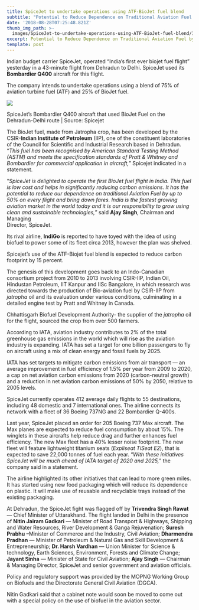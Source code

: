 ```yaml
---
title: SpiceJet to undertake operations using ATF-BioJet fuel blend
subtitle: "Potential to Reduce Dependence on Traditional Aviation Fuel by\_50%"
date: '2018-08-28T07:25:48.821Z'
thumb_img_path: >-
  images/SpiceJet-to-undertake-operations-using-ATF-BioJet-fuel-blend/1*ZtxfdnjqXwtqYWpkOW9lMw.jpeg
excerpt: Potential to Reduce Dependence on Traditional Aviation Fuel by 50%
template: post
---
```

Indian budget carrier SpiceJet, operated “India’s first ever biojet fuel flight” yesterday in a 43-minute flight from Dehradun to Delhi. SpiceJet used its **Bombardier Q400** aircraft for this flight.

The company intends to undertake operations using a blend of 75% of aviation turbine fuel (ATF) and 25% of BioJet fuel.

![](/images/SpiceJet-to-undertake-operations-using-ATF-BioJet-fuel-blend/1*ZtxfdnjqXwtqYWpkOW9lMw.jpeg)

<figcaption>SpiceJet’s Bombardier Q400 aircraft that used BioJet Fuel on the Dehradun-Delhi route | Source:&nbsp;Spicejet</figcaption>

The BioJet fuel, made from Jatropha crop, has been developed by the CSIR-**Indian Institute of Petroleum** (IIP), one of the constituent laboratories of the Council for Scientific and Industrial Research based in Dehradun. “*This fuel has been recognised by American Standard Testing Method (ASTM) and meets the specification standards of Pratt & Whitney and Bombardier for commercial application in aircraft,*” Spicejet indicated in a statement.

“*SpiceJet is delighted to operate the first BioJet fuel flight in India. This fuel is low cost and helps in significantly reducing carbon emissions. It has the potential to reduce our dependence on traditional Aviation Fuel by up to 50% on every flight and bring down fares. India is the fastest growing aviation market in the world today and it is our responsibility to grow using clean and sustainable technologies,*” said **Ajay Singh**, Chairman and Managing  
Director, SpiceJet.

Its rival airline, **IndiGo** is reported to have toyed with the idea of using biofuel to power some of its fleet circa 2013, however the plan was shelved.

Spicejet’s use of the ATF-Biojet fuel blend is expected to reduce carbon footprint by 15 percent.

The genesis of this development goes back to an Indo-Canadian consortium project from 2010 to 2013 involving CSIR-IIP, Indian Oil, Hindustan Petroleum, IIT Kanpur and IISc Bangalore, in which research was directed towards the production of Bio-aviation fuel by CSIR-IIP from *jatropha* oil and its evaluation under various conditions, culminating in a detailed engine test by Pratt and Whitney in Canada.

Chhattisgarh Biofuel Development Authority- the supplier of the *jatropha* oil for the flight, sourced the crop from over 500 farmers.

According to IATA, aviation industry contributes to 2% of the total greenhouse gas emissions in the world which will rise as the aviation industry is expanding. IATA has set a target for one billion passengers to fly on aircraft using a mix of clean energy and fossil fuels by 2025.

IATA has set targets to mitigate carbon emissions from air transport — an average improvement in fuel efficiency of 1.5% per year from 2009 to 2020, a cap on net aviation carbon emissions from 2020 (carbon-neutral growth) and a reduction in net aviation carbon emissions of 50% by 2050, relative to 2005 levels.

SpiceJet currently operates 412 average daily flights to 55 destinations, including 48 domestic and 7 international ones. The airline connects its network with a fleet of 36 Boeing 737NG and 22 Bombardier Q-400s.

Last year, SpiceJet placed an order for 205 Boeing 737 Max aircraft. The Max planes are expected to reduce fuel consumption by about 15%. The winglets in these aircrafts help reduce drag and further enhances fuel efficiency. The new Max fleet has a 40% lesser noise footprint. The new fleet will feature lightweight titanium seats (*Expliseat TiSeat E2*), that is expected to save 22,000 tonnes of fuel each year. “*With these initiatives SpiceJet will be much ahead of IATA target of 2020 and 2025,*” the company said in a statement.

The airline highlighted its other initiatives that can lead to more green miles. It has started using new food packaging which will reduce its dependence on plastic. It will make use of reusable and recyclable trays instead of the existing packaging.

At Dehradun, the SpiceJet fight was flagged off by **Trivendra Singh Rawat** — Chief Minister of Uttarakhand. The flight landed in Delhi in the presence of **Nitin Jairam Gadkari** — Minister of Road Transport & Highways, Shipping and Water Resources, River Development & Ganga Rejuvenation; **Suresh Prabhu** –Minister of Commerce and the Industry, Civil Aviation; **Dharmendra Pradhan** — Minister of Petroleum & Natural Gas and Skill Development & Entrepreneurship; **Dr. Harsh Vardhan** — Union Minister for Science & technology, Earth Sciences, Environment, Forests and Climate Change; **Jayant Sinha** — Minister of State for Civil Aviation; **Ajay Singh** — Chairman & Managing Director, SpiceJet and senior government and aviation officials.

Policy and regulatory support was provided by the MOPNG Working Group on Biofuels and the Directorate General Civil Aviation (DGCA).

Nitin Gadkari said that a cabinet note would soon be moved to come out with a special policy on the use of biofuel in the aviation sector.

